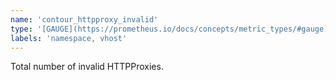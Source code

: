 ```yaml
---
name: 'contour_httpproxy_invalid'
type: '[GAUGE](https://prometheus.io/docs/concepts/metric_types/#gauge)'
labels: 'namespace, vhost'
---
```


Total number of invalid HTTPProxies.
